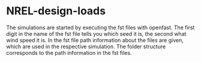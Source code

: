 # NREL-design-loads

The simulations are started by executing the fst files with openfast. The first digit in the name of the fst file tells you which seed it is, the second what wind speed it is. In the fst file path information about the files are given, which are used in the respective simulation. The folder structure corresponds to the path information in the fst files.
